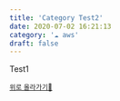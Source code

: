 ```yaml
---
title: 'Category Test2'
date: 2020-07-02 16:21:13
category: '☁️ aws'
draft: false
---
```


Test1

<a href='#'><small class='up-button'>위로 올라가기💨</small></a>

